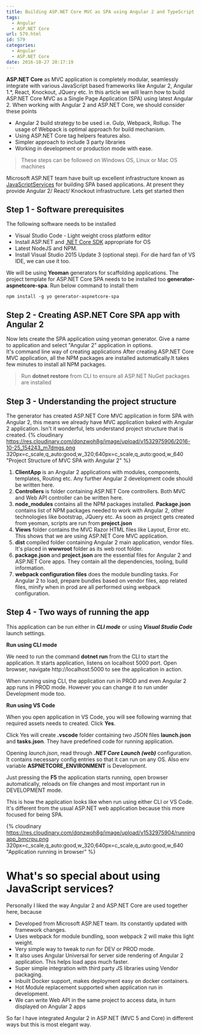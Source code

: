 ```yaml
---
title: Building ASP.NET Core MVC as SPA using Angular 2 and TypeScript
tags:
  - Angular
  - ASP.NET Core
url: 579.html
id: 579
categories:
  - Angular
  - ASP.NET Core
date: 2016-10-27 20:17:19
---
```


**ASP.NET Core** as MVC application is completely modular, seamlessly integrate with various JavaScript based frameworks like Angular 2, Angular 1.*, React, Knockout, JQuery etc.
In this article we will learn how to build ASP.NET Core MVC as a Single Page Application (SPA) using latest Angular 2. When working with Angular 2 and ASP.NET Core, we should consider these points

*   Angular 2 build strategy to be used i.e. Gulp, Webpack, Rollup. The usage of Webpack is optimal approach for  build mechanism.
*   Using ASP.NET Core tag helpers features also.
*   Simpler approach to include 3 party libraries
*   Working in development or production mode with ease.

> These steps can be followed on Windows OS, Linux or Mac OS machines

Microsoft ASP.NET team have built up excellent infrastructure known as [JavaScriptServices](https://github.com/aspnet/JavaScriptServices) for building SPA based applications. At present they provide Angular 2/ React/ Knockout infrastructure. Lets get started then

Step 1 - Software prerequisites
-------------------------------

The following software needs to be installed

*   Visual Studio Code - Light weight cross platform editor
*   Install ASP.NET and [.NET Core SDK](https://www.microsoft.com/net/core) appropriate for OS
*   Latest NodeJS and NPM.
*   Install Visual Studio 2015 Update 3 (optional step). For die hard fan of VS IDE, we can use it too.

We will be using **Yeoman** generators for scaffolding applications. The project template for ASP.NET Core SPA needs to be installed too **generator-aspnetcore-spa**. Run below command to install them

```npm install -g yo generator-aspnetcore-spa```

Step 2 - Creating ASP.NET Core SPA app with Angular 2
-----------------------------------------------------

Now lets create the SPA application using yeoman generator. Give a name to application and select "Angular 2" application in options. It's command line way of creating applications After creating ASP.NET Core MVC application, all the NPM packages are installed automatically.It takes few minutes to install all NPM packages.

> Run **dotnet restore** from CLI to ensure all ASP.NET NuGet packages are installed

Step 3 - Understanding the project structure
--------------------------------------------

The generator has created ASP.NET Core MVC application in form SPA with Angular 2, this means we already have MVC application baked with Angular 2 application. Isn't it wonderful, lets understand project structure that is created. {% cloudinary https://res.cloudinary.com/dqnzwoh8g/image/upload/v1532975906/2016-10-25_154243_m7dmgs.png 320px=c_scale,q_auto:good,w_320;640px=c_scale,q_auto:good,w_640 "Project Structure of MVC SPA with Angular 2" %}

1.  **ClientApp** is an Angular 2 applications with modules, components, templates, Routing etc. Any further Angular 2 development code should be written here.
2.  **Controllers** is folder containing ASP.NET Core controllers. Both MVC and Web API controller can be written here.
3.  **node_modules** contains all the NPM packages installed. **Package.json** contains list of NPM packages needed to work with Angular 2, other technologies like bootstrap, JQuery etc. As soon as project gets created from yeoman, scripts are run from **project.json**
4.  **Views** folder contains the MVC Razor HTML files like Layout, Error etc. This shows that we are using ASP.NET Core MVC application.
5.  **dist** compiled folder containing Angular 2 main application, vendor files. It's placed in **wwwroot** folder as its web root folder.
6.  **package.json** and **project.json** are the essential files for Angular 2 and ASP.NET Core apps. They contain all the dependencies, tooling, build information.
7.  **webpack configuration files** does the module bundling tasks. For Angular 2 to load, prepare bundles based on vendor files, app related files, minify when in prod are all performed using webpack configuration.

Step 4 - Two ways of running the app
------------------------------------

This application can be run either in _**CLI mode**_ or using **_Visual Studio Code_** launch settings.

**Run using CLI mode**

We need to run the command **dotnet run** from the CLI to start the application. It starts application, listens on localhost 5000 port. Open browser, navigate http://localhost:5000 to see the application in action.

When running using CLI, the application run in PROD and even Angular 2 app runs in PROD mode. However you can change it to run under Development mode too.

**Run using VS Code**

When you open application in VS Code, you will see following warning that required assets needs to created. Click **Yes**.

Click Yes will create **.vscode** folder containing two JSON files **launch.json** and **tasks.json**. They have predefined code for running application.

Opening _launch.json_, read through _**.NET Core Launch (web)**_ configuration. It contains necessary config entries so that it can run on any OS. Also env variable **ASPNETCORE_ENVIRONMENT** is Development.

Just pressing the **F5** the application starts running, open browser automatically, reloads on file changes and most important run in DEVELOPMENT mode.

This is how the application looks like when run using either CLI or VS Code. It's different from the usual ASP.NET web application because this more focused for being SPA. 

{% cloudinary https://res.cloudinary.com/dqnzwoh8g/image/upload/v1532975904/runningapp_bmcrpu.png 320px=c_scale,q_auto:good,w_320;640px=c_scale,q_auto:good,w_640 "Application running in browser" %}

What's so special about using JavaScript services?
==================================================

Personally I liked the way Angular 2 and ASP.NET Core are used together here, because

*   Developed from Microsoft ASP.NET team. Its constantly updated with framework changes.
*   Uses webpack for module bundling, soon webpack 2 will make this light weight.
*   Very simple way to tweak to run for DEV or PROD mode.
*   It also uses Angular Universal for server side rendering of Angular 2 application. This helps load apps much faster.
*   Super simple integration with third party JS libraries using Vendor packaging.
*   Inbuilt Docker support, makes deployment easy on docker containers.
*   Hot Module replacement supported when application run in development.
*   We can write Web API in the same project to access data, in turn displayed on Angular 2 apps

So far I have integrated Angular 2 in ASP.NET (MVC 5 and Core) in different ways but this is most elegant way. 